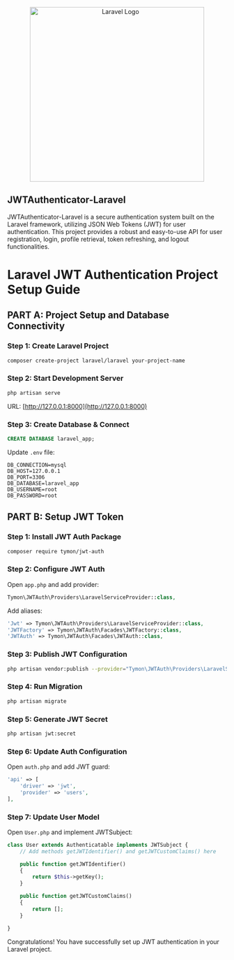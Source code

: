 <p align="center"><a href="https://laravel.com" target="_blank"><img src="https://raw.githubusercontent.com/laravel/art/master/logo-lockup/5%20SVG/2%20CMYK/1%20Full%20Color/laravel-logolockup-cmyk-red.svg" width="400" alt="Laravel Logo"></a></p>

## JWTAuthenticator-Laravel
JWTAuthenticator-Laravel is a secure authentication system built on the Laravel framework, utilizing JSON Web Tokens (JWT) for user authentication. This project provides a robust and easy-to-use API for user registration, login, profile retrieval, token refreshing, and logout functionalities.

# Laravel JWT Authentication Project Setup Guide

## PART A: Project Setup and Database Connectivity

### Step 1: Create Laravel Project

```bash
composer create-project laravel/laravel your-project-name
```

### Step 2: Start Development Server

```bash
php artisan serve
```

URL: [http://127.0.0.1:8000](http://127.0.0.1:8000)

### Step 3: Create Database & Connect

```sql
CREATE DATABASE laravel_app;
```

Update `.env` file:

```plaintext
DB_CONNECTION=mysql
DB_HOST=127.0.0.1
DB_PORT=3306
DB_DATABASE=laravel_app
DB_USERNAME=root
DB_PASSWORD=root
```

## PART B: Setup JWT Token

### Step 1: Install JWT Auth Package

```bash
composer require tymon/jwt-auth
```

### Step 2: Configure JWT Auth

Open `app.php` and add provider:

```php
Tymon\JWTAuth\Providers\LaravelServiceProvider::class,
```

Add aliases:

```php
'Jwt' => Tymon\JWTAuth\Providers\LaravelServiceProvider::class,
'JWTFactory' => Tymon\JWTAuth\Facades\JWTFactory::class,
'JWTAuth' => Tymon\JWTAuth\Facades\JWTAuth::class,
```

### Step 3: Publish JWT Configuration

```bash
php artisan vendor:publish --provider="Tymon\JWTAuth\Providers\LaravelServiceProvider"
```

### Step 4: Run Migration

```bash
php artisan migrate
```

### Step 5: Generate JWT Secret

```bash
php artisan jwt:secret
```

### Step 6: Update Auth Configuration

Open `auth.php` and add JWT guard:

```php
'api' => [
    'driver' => 'jwt',
    'provider' => 'users',
],
```

### Step 7: Update User Model

Open `User.php` and implement JWTSubject:

```php
class User extends Authenticatable implements JWTSubject {
    // Add methods getJWTIdentifier() and getJWTCustomClaims() here

    public function getJWTIdentifier()
    {
        return $this->getKey();
    }

    public function getJWTCustomClaims()
    {
        return [];
    }

}
```

Congratulations! You have successfully set up JWT authentication in your Laravel project.
